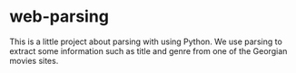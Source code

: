 # web-parsing


This is a little project about parsing with using Python. We use parsing to extract some information such as title and genre from one of the Georgian movies sites.

